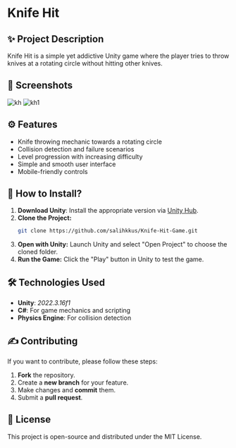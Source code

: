 # Knife Hit

## ✨ Project Description
Knife Hit is a simple yet addictive Unity game where the player tries to throw knives at a rotating circle without hitting other knives. 

## 📸 Screenshots
![kh](https://github.com/user-attachments/assets/8a7ddf60-c21a-4fc7-a2dc-c50d3847c428)
![kh1](https://github.com/user-attachments/assets/fe1d35dc-b62e-435c-b086-684fb660cfce)


## ⚙️ Features
- Knife throwing mechanic towards a rotating circle
- Collision detection and failure scenarios
- Level progression with increasing difficulty
- Simple and smooth user interface
- Mobile-friendly controls

## 💪 How to Install?
1. **Download Unity**: Install the appropriate version via [Unity Hub](https://unity.com/download).
2. **Clone the Project:**
   ```sh
   git clone https://github.com/salihkkus/Knife-Hit-Game.git
   ```
3. **Open with Unity:** Launch Unity and select "Open Project" to choose the cloned folder.
4. **Run the Game:** Click the "Play" button in Unity to test the game.

## 🛠 Technologies Used
- **Unity**: *2022.3.16f1*
- **C#**: For game mechanics and scripting
- **Physics Engine**: For collision detection

## ✍️ Contributing
If you want to contribute, please follow these steps:
1. **Fork** the repository.
2. Create a **new branch** for your feature.
3. Make changes and **commit** them.
4. Submit a **pull request**.

## 📜 License
This project is open-source and distributed under the MIT License.
